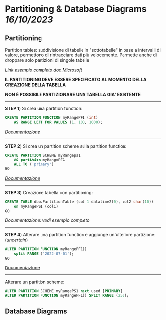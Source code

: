 # Partitioning & Database Diagrams *16/10/2023*
## Partitioning

Partition tables: suddivisione di tabelle in "sottotabelle" in base a intervalli di valore, permettono di rintracciare dati più velocemente. Permette anche di droppare solo partizioni di singole tabelle

*[Link esempio completo doc Microsoft](https://learn.microsoft.com/en-us/sql/relational-databases/partitions/create-partitioned-tables-and-indexes?view=sql-server-ver16)*


**IL PARTITIONING DEVE ESSERE SPECIFICATO AL MOMENTO DELLA CREAZIONE DELLA TABELLA**

**NON È POSSIBILE PARTIZIONARE UNA TABELLA GIA' ESISTENTE**

---
**STEP 1**)
Si crea una partition function:

```SQL
CREATE PARTITION FUNCTION myRangePF1 (int)  
    AS RANGE LEFT FOR VALUES (1, 100, 1000);
```
*[Documentazione](https://learn.microsoft.com/en-us/sql/t-sql/statements/create-partition-function-transact-sql?view=sql-server-ver16)*

---
**STEP 2**)
Si crea un partition scheme sulla partition function:
``` SQL
CREATE PARTITION SCHEME myRangeps1
    AS partition myRangePF1
    ALL TO ('primary')
GO

```
*[Documentazione](https://learn.microsoft.com/en-us/sql/t-sql/statements/create-partition-scheme-transact-sql?view=sql-server-ver16)*

---
**STEP 3**)
Creazione tabella con partitioning:
``` SQL
CREATE TABLE dbo.PartitionTable (col 1 datatime2(0), col2 char(10))
    on myRangePS1 (col1)
GO
```
*Documentazione: vedi esempio completo*

---
**STEP 4**)
Alterare una partition function e aggiunge un'ulteriore partizione:
(*uncertain*)
```SQL
ALTER PARTITION FUNCTION myRangePF1()
    split RANGE ('2022-07-01');
GO
```
[Documentazione](https://learn.microsoft.com/en-us/sql/t-sql/statements/alter-partition-function-transact-sql?view=sql-server-ver16)

---
Alterare un partition scheme:
``` SQL
ALTER PARTITION SCHEME myRangePS1 next used [PRIMARY]
ALTER PARTITION FUNCTION myRangePF1() SPLIT RANGE (250);
```


## Database Diagrams

